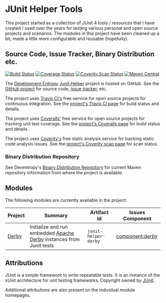 <!--
Copyright 2015 JUnit Helper Contributors

Licensed under the Apache License, Version 2.0 (the "License");
you may not use this file except in compliance with the License.
You may obtain a copy of the License at

    http://www.apache.org/licenses/LICENSE-2.0

Unless required by applicable law or agreed to in writing, software
distributed under the License is distributed on an "AS IS" BASIS,
WITHOUT WARRANTIES OR CONDITIONS OF ANY KIND, either express or implied.
See the License for the specific language governing permissions and
limitations under the License.
-->

# JUnit Helper Tools

This project started as a collection of JUnit 4 tools / resources that I have created / used over the years for testing
various personal and open source projects and scenarios. The modules in this project have been cleaned up a bit, made a
little more configurable and reusable (hopefully).

## Source Code, Issue Tracker, Binary Distribution etc.

[![Build Status](https://travis-ci.org/deventropy/junit-helper.svg?branch=master "JUnit Helper master Build Status")](https://travis-ci.org/deventropy/junit-helper)
[![Coverage Status](https://coveralls.io/repos/deventropy/junit-helper/badge.svg?branch=master&amp;service=github "JUnit Helper master Coverage Report")](https://coveralls.io/github/deventropy/junit-helper?branch=master)
[![Coverity Scan Status](https://scan.coverity.com/projects/7581/badge.svg)](https://scan.coverity.com/projects/deventropy-junit-helper)
[![Maven Central](https://maven-badges.herokuapp.com/maven-central/org.deventropy.junit-helper/junit-helper/badge.svg)](https://maven-badges.herokuapp.com/maven-central/org.deventropy.junit-helper/junit-helper)

The [Development Entropy](http://www.deventropy.org/) [Junit Helper](./) project is hosted on
GitHub. See the [GitHub project](http://github.com/deventropy/junit-helper) for source code,
[issue tracker](https://github.com/deventropy/junit-helper/issues), etc.

The project uses [Travis CI's](http://travis-ci.org/) free service for open source projects for continuous integration.
See the [project's Travis CI page](https://travis-ci.org/deventropy/junit-helper) for build status and details.

The project uses [Coveralls'](http://coveralls.io/) free service for open source projects for tracking unit test
coverage. See the [project's Coveralls page](https://coveralls.io/github/deventropy/junit-helper) for build status and
details.

The project uses [Coverity's](http://www.coverity.com/) free static analysis service for tracking static code analysis
issues. See the [project's Coverity scan page](https://scan.coverity.com/projects/deventropy-junit-helper) for scan
status.

### Binary Distribution Repository

See Deventropy's [Binary Distribution Repository](../index.html#repository) for current Maven repository information from
where the project is available.

## Modules

The following modules are currently available in the project:

| Project | Summary | Artifact Id | Issues Component |
|---------|---------|-------------|------------------|
| [Derby](./junit-helper-derby/) | Initialize and run embedded [Apache Derby][derby] instances from Junit tests | `junit-helper-derby` | [component:derby](https://github.com/deventropy/junit-helper/labels/component%3Aderby) |

## Attributions

JUnit is a simple framework to write repeatable tests. It is an instance of the xUnit architecture for unit testing
frameworks. Copyright owned by [JUnit][junit].

Additional attributions are also present on the individual module homepages.

[derby]: http://db.apache.org/derby/ "Apache Derby"
[junit]: http://junit.org/ "JUnit"
